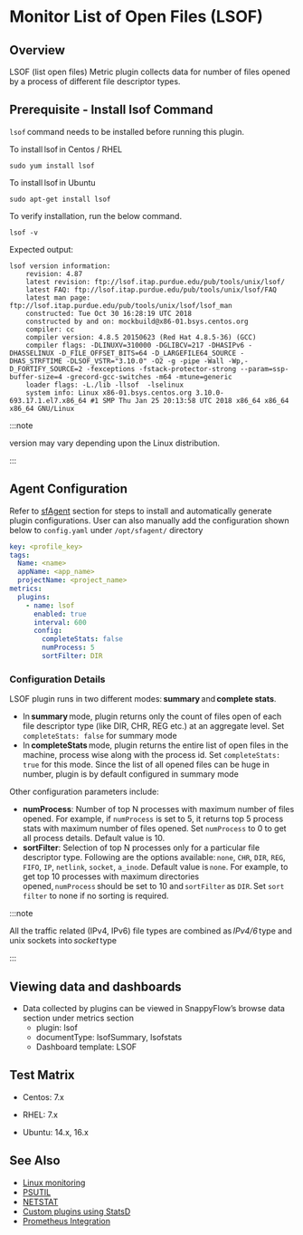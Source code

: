 # Monitor List of Open Files (LSOF)

## Overview

LSOF (list open files) Metric plugin collects data for number of files opened by a process of different file descriptor types. 

## Prerequisite -  Install lsof Command

`lsof` command needs to be installed before running this plugin.

To install lsof in Centos / RHEL

```shell
sudo yum install lsof
```

To install lsof in Ubuntu

```shell
sudo apt-get install lsof
```

To verify installation, run the below command. 

```shell
lsof -v
```

Expected output: 

```shell
lsof version information: 
    revision: 4.87 
    latest revision: ftp://lsof.itap.purdue.edu/pub/tools/unix/lsof/ 
    latest FAQ: ftp://lsof.itap.purdue.edu/pub/tools/unix/lsof/FAQ 
    latest man page: ftp://lsof.itap.purdue.edu/pub/tools/unix/lsof/lsof_man 
    constructed: Tue Oct 30 16:28:19 UTC 2018 
    constructed by and on: mockbuild@x86-01.bsys.centos.org 
    compiler: cc 
    compiler version: 4.8.5 20150623 (Red Hat 4.8.5-36) (GCC) 
    compiler flags: -DLINUXV=310000 -DGLIBCV=217 -DHASIPv6 -DHASSELINUX -D_FILE_OFFSET_BITS=64 -D_LARGEFILE64_SOURCE -DHAS_STRFTIME -DLSOF_VSTR="3.10.0" -O2 -g -pipe -Wall -Wp,-D_FORTIFY_SOURCE=2 -fexceptions -fstack-protector-strong --param=ssp-buffer-size=4 -grecord-gcc-switches -m64 -mtune=generic 
    loader flags: -L./lib -llsof  -lselinux 
    system info: Linux x86-01.bsys.centos.org 3.10.0-693.17.1.el7.x86_64 #1 SMP Thu Jan 25 20:13:58 UTC 2018 x86_64 x86_64 x86_64 GNU/Linux 
```

:::note

version may vary depending upon the Linux distribution. 

:::

## Agent Configuration

 

Refer to [sfAgent](/docs/Quick_Start/getting_started#sfagent) section for steps to install and automatically generate plugin configurations.  User can also manually add the configuration shown below to `config.yaml` under `/opt/sfagent/` directory 

```yaml
key: <profile_key> 
tags: 
  Name: <name> 
  appName: <app_name> 
  projectName: <project_name> 
metrics: 
  plugins: 
    - name: lsof 
      enabled: true 
      interval: 600 
      config: 
        completeStats: false 
        numProcess: 5 
        sortFilter: DIR 
```

### Configuration Details

 LSOF plugin runs in two different modes: **summary** and **complete stats**. 

- In **summary** mode, plugin returns only the count of files open of each file descriptor type (like DIR, CHR, REG etc.) at an aggregate level. Set `completeStats: false` for summary mode 
- In **completeStats** mode, plugin returns the entire list of open files in the machine, process wise along with the process id. Set `completeStats: true` for this mode. Since the list of all opened files can be huge in number, plugin is by default configured in summary mode 

Other configuration parameters include: 

- **numProcess**: Number of top N processes with maximum number of files opened. For example, if `numProcess` is set to 5, it returns top 5 process stats with maximum number of files opened. Set `numProcess` to 0 to get all process details. Default value is 10. 
- **sortFilter**: Selection of top N processes only for a particular file descriptor type. Following are the options available: `none`, `CHR`, `DIR`, `REG`, `FIFO`, `IP`, `netlink`, `socket`, `a_inode`. Default value is `none`. For example, to get top 10 processes with maximum directories opened, `numProcess` should be set to 10 and `sortFilter` as `DIR`. Set `sort filter` to none if no sorting is required. 

 

:::note

All the traffic related (IPv4, IPv6) file types are combined as *IPv4/6* type and unix sockets into *socket* type

:::

## Viewing data and dashboards 

 

- Data collected by plugins can be viewed in SnappyFlow’s browse data section under metrics section
  - plugin: lsof 
  - documentType: lsofSummary, lsofstats 
  - Dashboard template: LSOF 

 

## Test Matrix 

 

- Centos: 7.x 

- RHEL: 7.x 

- Ubuntu: 14.x, 16.x 

   


## See Also 

 

- [Linux monitoring](/docs/integrations/os/linux/linux_os)
- [PSUTIL](/docs/integrations/os/linux/psutil)
- [NETSTAT](/docs/integrations/os/linux/netstat)
- [Custom plugins using StatsD](/docs/integrations/statsd/custom_monitoring)
- [Prometheus Integration](/docs/Integrations/kubernetes/prometheus_exporter) 

